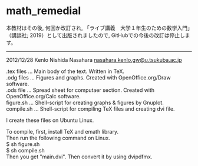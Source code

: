 # math_remedial
本教材はその後, 何回か改訂され, 「ライブ講義　大学１年生のための数学入門」（講談社; 2019）として出版されましたので, GitHubでの今後の改訂は停止します。

--------------------------------------------
2012/12/28 Kenlo Nishida Nasahara nasahara.kenlo.gw@u.tsukuba.ac.jp

.tex files ... Main body of the text. Written in TeX.  
.odg files ... Figures and graphs. Created with OpenOffice.org/Draw software.  
.ods file  ... Spread sheet for computaer section. Created with OpenOffice.org/Calc software.  
figure.sh  ... Shell-script for creating graphs & figures by Gnuplot.  
compile.sh ... Shell-script for compiling TeX files and creating dvi file.  

I create these files on Ubuntu Linux.

To compile, first, install TeX and emath library.  
Then run the following command on Linux.  
$ sh figure.sh  
$ sh compile.sh  
Then you get "main.dvi". Then convert it by using dvipdfmx.  

